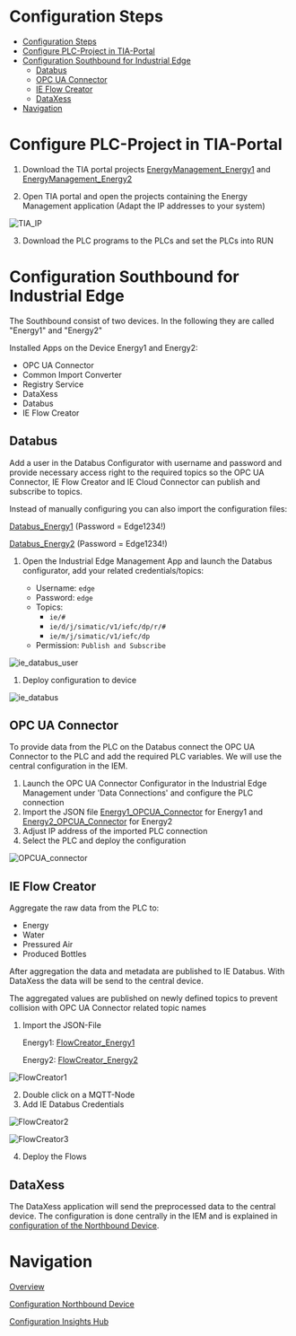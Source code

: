 # Configuration Steps
- [Configuration Steps](#configuration-steps)
- [Configure PLC-Project in TIA-Portal](#configure-plc-project-in-tia-portal)
- [Configuration Southbound for Industrial Edge](#configuration-southbound-for-industrial-edge)
  - [Databus](#databus)
  - [OPC UA Connector](#opc-ua-connector)
  - [IE Flow Creator](#ie-flow-creator)
  - [DataXess](#dataxess)
- [Navigation](#navigation)
  

# Configure PLC-Project in TIA-Portal

1. Download the TIA portal projects [EnergyManagement_Energy1](../src/Device_Energy1/EnergyManagement_Energy1.zap16) and [EnergyManagement_Energy2](../src/Device_Energy2/EnergyManagement_Energy2.zap16)

2. Open TIA portal and open the projects containing the Energy Management application (Adapt the IP addresses to your system)
   
![TIA_IP](graphics/TIA_IP.png)

3. Download the PLC programs to the PLCs and set the PLCs into RUN
 
 
# Configuration Southbound for Industrial Edge

The Southbound consist of two devices. In the following they are called "Energy1" and "Energy2"

Installed Apps on the Device Energy1 and Energy2: 
  - OPC UA Connector
  - Common Import Converter
  - Registry Service
  - DataXess
  - Databus
  - IE Flow Creator

## Databus

Add a user in the Databus Configurator with username and password and provide necessary access right to the required topics so the OPC UA Connector, IE Flow Creator and IE Cloud Connector can publish and subscribe to topics.

Instead of manually configuring you can also import the configuration files:

[Databus_Energy1](../src/Device_Energy1/Databus_Energy1_config.json) (Password = Edge1234!)

[Databus_Energy2](../src/Device_Energy1/Databus_Energy1_config.json) (Password = Edge1234!)

1. Open the Industrial Edge Management App and launch the Databus configurator, add your related credentials/topics:

   - Username: `edge`
   - Password: `edge`
   - Topics: 
     - `ie/#` 
     - `ie/d/j/simatic/v1/iefc/dp/r/#` 
     - `ie/m/j/simatic/v1/iefc/dp`
   - Permission: `Publish and Subscribe`

  ![ie_databus_user](graphics/IE_Databus_User.png)

1. Deploy configuration to device

  ![ie_databus](graphics/IE_Databus2.png)


## OPC UA Connector

To provide data from the PLC on the Databus connect the OPC UA Connector to the PLC and add the required PLC variables. We will use the central configuration in the IEM.

1. Launch the OPC UA Connector Configurator in the Industrial Edge Management under 'Data Connections' and configure the PLC connection 
2. Import the JSON file [Energy1_OPCUA_Connector](../src/Device_Energy1/Energy1_OPCUA_Connector.json) for Energy1 and [Energy2_OPCUA_Connector](../src/Device_Energy2/Energy2_OPCUA_Connector.json) for Energy2 
3. Adjust IP address of the imported PLC connection
4. Select the PLC and deploy the configuration
   
  ![OPCUA_connector](graphics/OPCUA_Connector.png)

## IE Flow Creator

Aggregate the raw data from the PLC to:
- Energy
- Water
- Pressured Air
- Produced Bottles 

After aggregation the data and metadata are published to IE Databus. With DataXess the data will be send to the central device.

The aggregated values are published on newly defined topics to prevent collision with OPC UA Connector related topic names

1. Import the JSON-File
  
    Energy1: [FlowCreator_Energy1](../src/Device_Energy1/FlowCreator_Energy1.json)

    Energy2: [FlowCreator_Energy2](../src/Device_Energy2/FlowCreator_Energy2.json)
  
    
  ![FlowCreator1](graphics/Flow_Creator1.png)

2. Double click on a MQTT-Node  
3. Add IE Databus Credentials
  
  ![FlowCreator2](graphics/Flow_Creator2.png)
  
    
  ![FlowCreator3](graphics/Flow_Creator3.png)

4. Deploy the Flows

## DataXess

The DataXess application will send the preprocessed data to the central device. The configuration is done centrally in the IEM and is explained in [configuration of the Northbound Device](install_Device_Northbound.md).


# Navigation

[Overview](../README.md)

[Configuration Northbound Device](install_Device_Northbound.md)

[Configuration Insights Hub](install_MindSphere.md)
